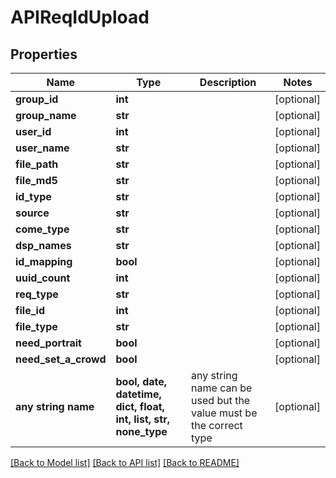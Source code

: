 # APIReqIdUpload


## Properties
Name | Type | Description | Notes
------------ | ------------- | ------------- | -------------
**group_id** | **int** |  | [optional] 
**group_name** | **str** |  | [optional] 
**user_id** | **int** |  | [optional] 
**user_name** | **str** |  | [optional] 
**file_path** | **str** |  | [optional] 
**file_md5** | **str** |  | [optional] 
**id_type** | **str** |  | [optional] 
**source** | **str** |  | [optional] 
**come_type** | **str** |  | [optional] 
**dsp_names** | **str** |  | [optional] 
**id_mapping** | **bool** |  | [optional] 
**uuid_count** | **int** |  | [optional] 
**req_type** | **str** |  | [optional] 
**file_id** | **int** |  | [optional] 
**file_type** | **str** |  | [optional] 
**need_portrait** | **bool** |  | [optional] 
**need_set_a_crowd** | **bool** |  | [optional] 
**any string name** | **bool, date, datetime, dict, float, int, list, str, none_type** | any string name can be used but the value must be the correct type | [optional]

[[Back to Model list]](../README.md#documentation-for-models) [[Back to API list]](../README.md#documentation-for-api-endpoints) [[Back to README]](../README.md)


